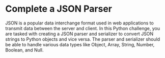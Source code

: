 # Complete a JSON Parser

JSON is a popular data interchange format used in web applications to transmit data between the server and client. In this Python challenge, you are tasked with creating a JSON parser and serializer to convert JSON strings to Python objects and vice versa. The parser and serializer should be able to handle various data types like Object, Array, String, Number, Boolean, and Null.
